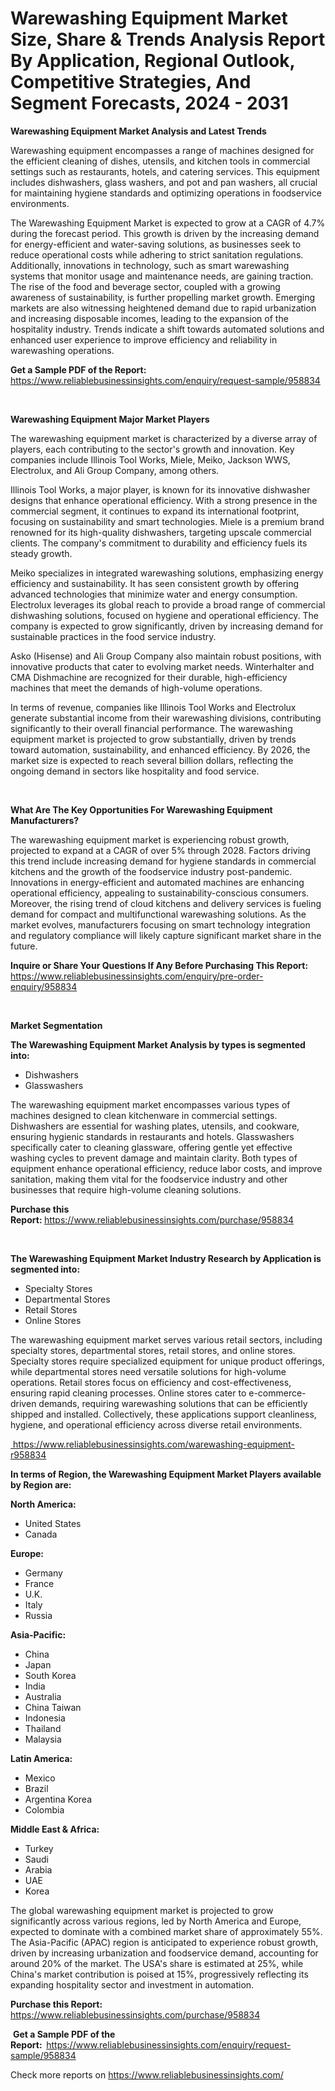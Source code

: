<p><h1>Warewashing Equipment Market Size, Share & Trends Analysis Report By Application, Regional Outlook, Competitive Strategies, And Segment Forecasts, 2024 - 2031</h1></p><p><strong>Warewashing Equipment Market Analysis and Latest Trends</strong></p>
<p><p>Warewashing equipment encompasses a range of machines designed for the efficient cleaning of dishes, utensils, and kitchen tools in commercial settings such as restaurants, hotels, and catering services. This equipment includes dishwashers, glass washers, and pot and pan washers, all crucial for maintaining hygiene standards and optimizing operations in foodservice environments.</p><p>The Warewashing Equipment Market is expected to grow at a CAGR of 4.7% during the forecast period. This growth is driven by the increasing demand for energy-efficient and water-saving solutions, as businesses seek to reduce operational costs while adhering to strict sanitation regulations. Additionally, innovations in technology, such as smart warewashing systems that monitor usage and maintenance needs, are gaining traction. The rise of the food and beverage sector, coupled with a growing awareness of sustainability, is further propelling market growth. Emerging markets are also witnessing heightened demand due to rapid urbanization and increasing disposable incomes, leading to the expansion of the hospitality industry. Trends indicate a shift towards automated solutions and enhanced user experience to improve efficiency and reliability in warewashing operations.</p></p>
<p><strong>Get a Sample PDF of the Report:&nbsp;</strong> <a href="https://www.reliablebusinessinsights.com/enquiry/request-sample/958834">https://www.reliablebusinessinsights.com/enquiry/request-sample/958834</a></p>
<p>&nbsp;</p>
<p><strong>Warewashing Equipment Major Market Players</strong></p>
<p><p>The warewashing equipment market is characterized by a diverse array of players, each contributing to the sector's growth and innovation. Key companies include Illinois Tool Works, Miele, Meiko, Jackson WWS, Electrolux, and Ali Group Company, among others. </p><p>Illinois Tool Works, a major player, is known for its innovative dishwasher designs that enhance operational efficiency. With a strong presence in the commercial segment, it continues to expand its international footprint, focusing on sustainability and smart technologies. Miele is a premium brand renowned for its high-quality dishwashers, targeting upscale commercial clients. The company's commitment to durability and efficiency fuels its steady growth.</p><p>Meiko specializes in integrated warewashing solutions, emphasizing energy efficiency and sustainability. It has seen consistent growth by offering advanced technologies that minimize water and energy consumption. Electrolux leverages its global reach to provide a broad range of commercial dishwashing solutions, focused on hygiene and operational efficiency. The company is expected to grow significantly, driven by increasing demand for sustainable practices in the food service industry.</p><p>Asko (Hisense) and Ali Group Company also maintain robust positions, with innovative products that cater to evolving market needs. Winterhalter and CMA Dishmachine are recognized for their durable, high-efficiency machines that meet the demands of high-volume operations.</p><p>In terms of revenue, companies like Illinois Tool Works and Electrolux generate substantial income from their warewashing divisions, contributing significantly to their overall financial performance. The warewashing equipment market is projected to grow substantially, driven by trends toward automation, sustainability, and enhanced efficiency. By 2026, the market size is expected to reach several billion dollars, reflecting the ongoing demand in sectors like hospitality and food service.</p></p>
<p>&nbsp;</p>
<p><strong>What Are The Key Opportunities For Warewashing Equipment Manufacturers?</strong></p>
<p><p>The warewashing equipment market is experiencing robust growth, projected to expand at a CAGR of over 5% through 2028. Factors driving this trend include increasing demand for hygiene standards in commercial kitchens and the growth of the foodservice industry post-pandemic. Innovations in energy-efficient and automated machines are enhancing operational efficiency, appealing to sustainability-conscious consumers. Moreover, the rising trend of cloud kitchens and delivery services is fueling demand for compact and multifunctional warewashing solutions. As the market evolves, manufacturers focusing on smart technology integration and regulatory compliance will likely capture significant market share in the future.</p></p>
<p><strong>Inquire or Share Your Questions If Any Before Purchasing This Report:</strong> <a href="https://www.reliablebusinessinsights.com/enquiry/pre-order-enquiry/958834">https://www.reliablebusinessinsights.com/enquiry/pre-order-enquiry/958834</a></p>
<p>&nbsp;</p>
<p><strong>Market Segmentation</strong></p>
<p><strong>The Warewashing Equipment Market Analysis by types is segmented into:</strong></p>
<p><ul><li>Dishwashers</li><li>Glasswashers</li></ul></p>
<p><p>The warewashing equipment market encompasses various types of machines designed to clean kitchenware in commercial settings. Dishwashers are essential for washing plates, utensils, and cookware, ensuring hygienic standards in restaurants and hotels. Glasswashers specifically cater to cleaning glassware, offering gentle yet effective washing cycles to prevent damage and maintain clarity. Both types of equipment enhance operational efficiency, reduce labor costs, and improve sanitation, making them vital for the foodservice industry and other businesses that require high-volume cleaning solutions.</p></p>
<p><strong>Purchase this Report:&nbsp;</strong><a href="https://www.reliablebusinessinsights.com/purchase/958834">https://www.reliablebusinessinsights.com/purchase/958834</a></p>
<p>&nbsp;</p>
<p><strong>The Warewashing Equipment Market Industry Research by Application is segmented into:</strong></p>
<p><ul><li>Specialty Stores</li><li>Departmental Stores</li><li>Retail Stores</li><li>Online Stores</li></ul></p>
<p><p>The warewashing equipment market serves various retail sectors, including specialty stores, departmental stores, retail stores, and online stores. Specialty stores require specialized equipment for unique product offerings, while departmental stores need versatile solutions for high-volume operations. Retail stores focus on efficiency and cost-effectiveness, ensuring rapid cleaning processes. Online stores cater to e-commerce-driven demands, requiring warewashing solutions that can be efficiently shipped and installed. Collectively, these applications support cleanliness, hygiene, and operational efficiency across diverse retail environments.</p></p>
<p><a href="https://www.reliablebusinessinsights.com/warewashing-equipment-r958834">&nbsp;https://www.reliablebusinessinsights.com/warewashing-equipment-r958834</a></p>
<p><strong>In terms of Region, the Warewashing Equipment Market Players available by Region are:</strong></p>
<p>
    <p> <strong> North America: </strong>
        <ul>
            <li>United States</li>
            <li>Canada</li>
        </ul>
        </p> 
    <p> <strong> Europe: </strong>
        <ul>
            <li>Germany</li>
            <li>France</li>
            <li>U.K.</li>
            <li>Italy</li>
            <li>Russia</li>
        </ul>
        </p> 
    <p> <strong> Asia-Pacific: </strong>
        <ul>
            <li>China</li>
            <li>Japan</li>
            <li>South Korea</li>
            <li>India</li>
            <li>Australia</li>
            <li>China Taiwan</li>
            <li>Indonesia</li>
            <li>Thailand</li>
            <li>Malaysia</li>
        </ul>
        </p> 
    <p> <strong> Latin America: </strong>
        <ul>
            <li>Mexico</li>
            <li>Brazil</li>
            <li>Argentina Korea</li>
            <li>Colombia</li>
        </ul>
        </p> 
    <p> <strong> Middle East & Africa: </strong>
        <ul>
            <li>Turkey</li>
            <li>Saudi</li>
            <li>Arabia</li>
            <li>UAE</li>
            <li>Korea</li>
        </ul>
    </p>
    </p>
<p><p>The global warewashing equipment market is projected to grow significantly across various regions, led by North America and Europe, expected to dominate with a combined market share of approximately 55%. The Asia-Pacific (APAC) region is anticipated to experience robust growth, driven by increasing urbanization and foodservice demand, accounting for around 20% of the market. The USA's share is estimated at 25%, while China's market contribution is poised at 15%, progressively reflecting its expanding hospitality sector and investment in automation.</p></p>
<p><strong>Purchase this Report: </strong><a href="https://www.reliablebusinessinsights.com/purchase/958834">https://www.reliablebusinessinsights.com/purchase/958834</a></p>
<p>&nbsp;<strong>Get a Sample PDF of the Report:&nbsp;&nbsp;</strong><a href="https://www.reliablebusinessinsights.com/enquiry/request-sample/958834">https://www.reliablebusinessinsights.com/enquiry/request-sample/958834</a></p>
<p><strong></strong></p>
<p>Check more reports on <a href="https://www.reliablebusinessinsights.com/">https://www.reliablebusinessinsights.com/</a></p>